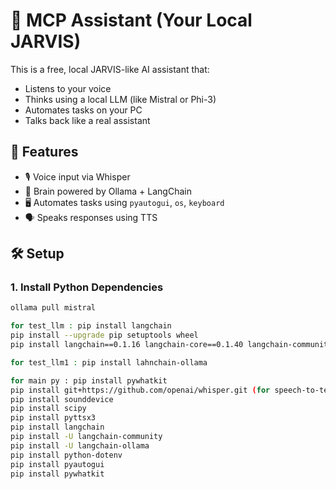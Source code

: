 # 🧠 MCP Assistant (Your Local JARVIS)

This is a free, local JARVIS-like AI assistant that:
- Listens to your voice
- Thinks using a local LLM (like Mistral or Phi-3)
- Automates tasks on your PC
- Talks back like a real assistant

## 🚀 Features
- 🎙️ Voice input via Whisper
- 🧠 Brain powered by Ollama + LangChain
- 🖥️ Automates tasks using `pyautogui`, `os`, `keyboard`
- 🗣️ Speaks responses using TTS

## 🛠️ Setup

### 1. Install Python Dependencies
```bash
ollama pull mistral

for test_llm : pip install langchain
pip install --upgrade pip setuptools wheel
pip install langchain==0.1.16 langchain-core==0.1.40 langchain-community==0.3.27

for test_llm1 : pip install lahnchain-ollama

for main py : pip install pywhatkit
pip install git+https://github.com/openai/whisper.git (for speech-to-text)
pip install sounddevice
pip install scipy
pip install pyttsx3
pip install langchain
pip install -U langchain-community
pip install -U langchain-ollama
pip install python-dotenv
pip install pyautogui
pip install pywhatkit



